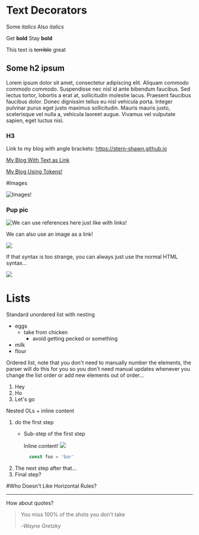 # Text Decorators
Some *italics*
Also _italics_

Get __bold__
Stay **bold**

This text is ~~terrible~~ great

## Some h2 ipsum
Lorem ipsum dolor sit amet, consectetur adipiscing elit. Aliquam commodo commodo commodo. Suspendisse nec nisl id ante bibendum faucibus. Sed lectus tortor, lobortis a erat at, sollicitudin molestie lacus. Praesent faucibus faucibus dolor. Donec dignissim tellus eu nisl vehicula porta. Integer pulvinar purus eget justo maximus sollicitudin. Mauris mauris justo, scelerisque vel nulla a, vehicula laoreet augue. Vivamus vel vulputate sapien, eget luctus nisi.

### H3

Link to my blog with angle brackets: <https://stern-shawn.github.io>

[My Blog With Text as Link](https://stern-shawn.github.io "oh look, I'm hover text!")

[My Blog Using Tokens!][1]

#Images

![Images!](http://unsplash.it/500/500?random "This is a tooltip example")

### Pup pic
![We can use references here just like with links!][puppy]

We can also use an image as a link!

[![](http://unsplash.it/50/50?image=1012)][puppy]

If that syntax is too strange, you can always just use the normal HTML syntax...

[<img src="http://unsplash.it/100/100?image=1012"/>][puppy]

# Lists

Standard unordered list with nesting
- eggs
  - take from chicken
    - avoid getting pecked or something
- milk
- flour

Ordered list, note that you don't need to manually number the elements, the parser will do this for you so you don't need manual updates whenever you change the list order or add new elements out of order...

1. Hey
1. Ho
1. Let's go

Nested OLs + inline content

1. do the first step
    - Sub-step of the first step

        Inline content!
        ![][random100]

        ```js
          const foo = 'bar'
        ```
1. The next step after that...
1. Final step?

#Who Doesn't Like Horizontal Rules?

---

How about quotes?

> You miss 100% of the shots you don't take
>
> -_Wayne Gretzky_

[1]: https://stern-shawn.github.io
[puppy]: http://unsplash.it/500/500?image=1012
[random100]: http://unsplash.it/100/100?random
